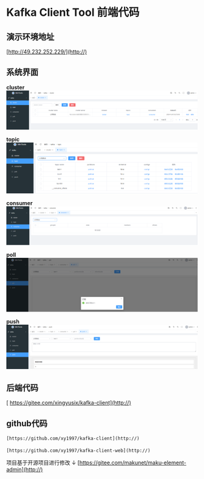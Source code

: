 
# Kafka Client Tool 前端代码

## 演示环境地址
   [http://49.232.252.229/](http://)

## 系统界面
 **cluster** 
![输入图片说明](cluster.jpg)

 **topic** 
![输入图片说明](topic.jpg)

 **consumer** 
![输入图片说明](consumer.jpg)

 **poll** 
![输入图片说明](poll.jpg)

 **push** 
![输入图片说明](push.jpg)

## 后端代码
   [ https://gitee.com/xingyusix/kafka-client](http://)

## github代码
    [https://github.com/xy1997/kafka-client](http://)

    [https://github.com/xy1997/kafka-client-web](http://)

项目基于开源项目进行修改 ↓
[https://gitee.com/makunet/maku-element-admin](http://)